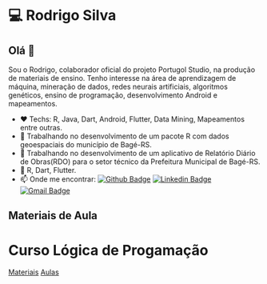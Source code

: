 # :computer: Rodrigo Silva

## Olá 👋

Sou o Rodrigo, colaborador oficial do projeto Portugol Studio, na produção de materiais de ensino.
Tenho interesse na área de aprendizagem de máquina, mineração de dados, redes neurais artificiais, algoritmos genéticos, ensino de programação, desenvolvimento Android e mapeamentos.
- :heart: Techs: R, Java, Dart, Android, Flutter, Data Mining, Mapeamentos entre outras.
- 🔭 Trabalhando no desenvolvimento de um pacote R com dados geoespaciais do município de Bagé-RS.
- 🔭 Trabalhando no desenvolvimento de um aplicativo de Relatório Diário de Obras(RDO) para o setor técnico da Prefeitura Municipal de Bagé-RS.
- 🌱 R, Dart, Flutter.
- 📫 Onde me encontrar:
[![Github Badge](https://img.shields.io/badge/-Github-000?style=flat-square&logo=Github&logoColor=white&link=https://github.com/Prof-Rodrigo-Silva)](https://github.com/Prof-Rodrigo-Silva)
[![Linkedin Badge](https://img.shields.io/badge/-LinkedIn-blue?style=flat-square&logo=Linkedin&logoColor=white&link=https://www.linkedin.com/in/rodrigo-silva-472928138/)](https://www.linkedin.com/in/rodrigo-silva-472928138/)
[![Gmail Badge](https://img.shields.io/badge/-Gmail-c14438?style=flat-square&logo=Gmail&logoColor=white&link=mailto:profrodrigorosadasilva@gmail.com)](mailto:profrodrigorosadasilva@gmail.com)

## Materiais de Aula

# Curso Lógica de Progamação
[Materiais](https://github.com/Prof-Rodrigo-Silva/cursoLogicaDeProgramacaoComPortugolStudio)
[Aulas](https://youtu.be/ECxkjvIVbkc)
